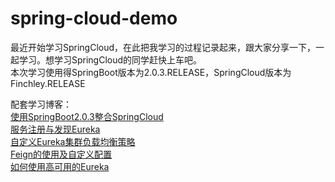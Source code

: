 # spring-cloud-demo
最近开始学习SpringCloud，在此把我学习的过程记录起来，跟大家分享一下，一起学习。想学习SpringCloud的同学赶快上车吧。
<br>
本次学习使用得SpringBoot版本为2.0.3.RELEASE，SpringCloud版本为Finchley.RELEASE

配套学习博客：<br>
<a href="https://cn.org.cn.org.zhixiang.org.cn/#/blog/read/366fba06-53f7-4882-b313-c87506bd2a93">使用SpringBoot2.0.3整合SpringCloud </a>
<br>
<a href="https://cn.org.cn.org.zhixiang.org.cn/#/blog/read/3e9e73fd-bda0-4638-826b-cceb43b77b07">服务注册与发现Eureka </a>
<br>
<a href="https://cn.org.cn.org.zhixiang.org.cn/#/blog/read/9f8bd71e-2482-4014-8566-630aaa75f339">自定义Eureka集群负载均衡策略 </a>
<br>
<a href="https://cn.org.zhixiang.org.cn/#/blog/read/9886acc8-96fa-4af0-9ab4-a99721474f51">Feign的使用及自定义配置 </a>
<br>
<a href="https://zhixiang.org.cn/#/blog/read/7c4e3ff7-786c-47fb-bdc3-d0856c8415ff">如何使用高可用的Eureka </a>
<br>
